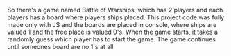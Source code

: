 So there's a game named Battle of Warships, which has 2 players and each players has a board where players ships placed.
 This project code was fully made only with JS and the boards are placed in console, where ships are valued 1 and the free place is valued 0's.
 When the game starts, it takes a randomly guess which player has to start the game.
 The game continues until someones board are no 1's at all
